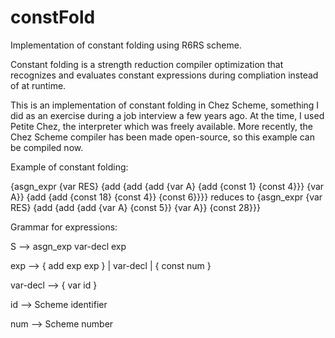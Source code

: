 # constFold
Implementation of constant folding using R6RS scheme.

Constant folding is a strength reduction compiler optimization that recognizes and evaluates constant expressions during
compliation instead of at runtime.

This is an implementation of constant folding in Chez Scheme, something I did as an exercise during a job interview a few years
ago. At the time, I used Petite Chez, the interpreter which was freely available. More recently, the Chez Scheme compiler has been
made open-source, so this example can be compiled now.

Example of constant folding:

{asgn_expr {var RES} {add {add {add {var A} {add {const 1} {const 4}}} {var A}} {add {add {const 18} {const 4}} {const 6}}}}
reduces to
{asgn_expr {var RES} {add {add {add {var A} {const 5}} {var A}} {const 28}}}

Grammar for expressions:

S     -->    asgn_exp var-decl exp

exp  -->    { add exp exp }
               | var-decl
               | { const num }
               
var-decl --> { var id }

id -->   Scheme identifier

num --> Scheme number 


